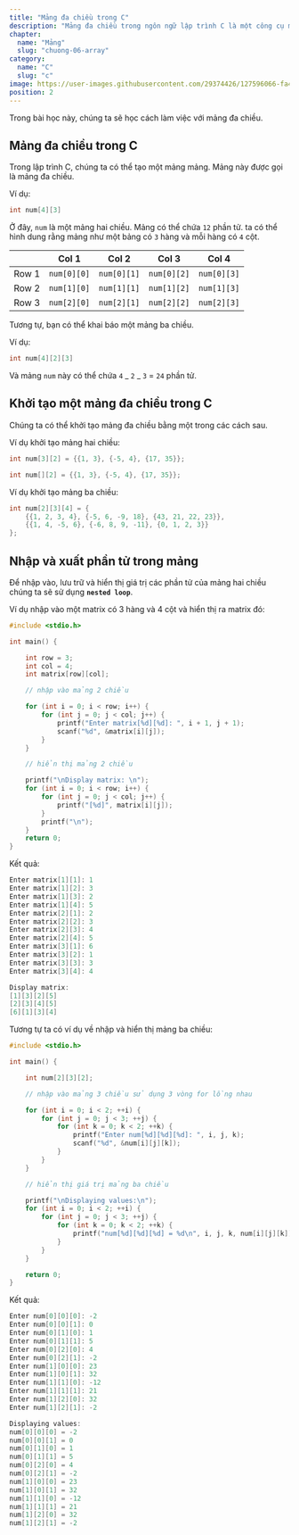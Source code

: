 ```yaml
---
title: "Mảng đa chiều trong C"
description: "Mảng đa chiều trong ngôn ngữ lập trình C là một công cụ mạnh mẽ cho việc xử lý dữ liệu phức tạp và tạo ra các ứng dụng đa chiều đầy thách thức. Bài viết này sẽ giúp bạn hiểu sâu hơn về mảng đa chiều, cung cấp cách khai báo, truy cập và thao tác với chúng."
chapter:
  name: "Mảng"
  slug: "chuong-06-array"
category:
  name: "C"
  slug: "c"
image: https://user-images.githubusercontent.com/29374426/127596066-fa46df01-982f-4a72-b6d1-f7d8f5c5a9b3.png
position: 2
---
```


Trong bài học này, chúng ta sẽ học cách làm việc với mảng đa chiều.

## Mảng đa chiều trong C

Trong lập trình C, chúng ta có thể tạo một mảng mảng. Mảng này được gọi là mảng đa chiều.

Ví dụ:

```cpp
int num[4][3]
```

Ở đây, `num` là một mảng hai chiều. Mảng có thể chứa `12` phần tử. ta có thể hình dung rằng mảng như một bảng có `3` hàng và mỗi hàng có `4` cột.

|       | Col 1       | Col 2       | Col 3       | Col 4       |
| :---: | ----------- | ----------- | ----------- | ----------- |
| Row 1 | `num[0][0]` | `num[0][1]` | `num[0][2]` | `num[0][3]` |
| Row 2 | `num[1][0]` | `num[1][1]` | `num[1][2]` | `num[1][3]` |
| Row 3 | `num[2][0]` | `num[2][1]` | `num[2][2]` | `num[2][3]` |

Tương tự, bạn có thể khai báo một mảng ba chiều.

Ví dụ:

```cpp
int num[4][2][3]
```

Và mảng `num` này có thể chứa `4` _ `2` _ `3` = `24` phần tử.

## Khởi tạo một mảng đa chiều trong C

Chúng ta có thể khởi tạo mảng đa chiều bằng một trong các cách sau.

Ví dụ khởi tạo mảng hai chiều:

```cpp
int num[3][2] = {{1, 3}, {-5, 4}, {17, 35}};

int num[][2] = {{1, 3}, {-5, 4}, {17, 35}};
```

Ví dụ khởi tạo mảng ba chiều:

```cpp
int num[2][3][4] = {
    {{1, 2, 3, 4}, {-5, 6, -9, 18}, {43, 21, 22, 23}},
    {{1, 4, -5, 6}, {-6, 8, 9, -11}, {0, 1, 2, 3}}
};
```

## Nhập và xuất phần tử trong mảng

Để nhập vào, lưu trữ và hiển thị giá trị các phần tử của mảng hai chiều chúng ta sẽ sử dụng **`nested loop`**.

Ví dụ nhập vào một matrix có 3 hàng và 4 cột và hiển thị ra matrix đó:

```cpp
#include <stdio.h>

int main() {

    int row = 3;
    int col = 4;
    int matrix[row][col];

    // nhập vào mảng 2 chiều

    for (int i = 0; i < row; i++) {
        for (int j = 0; j < col; j++) {
            printf("Enter matrix[%d][%d]: ", i + 1, j + 1);
            scanf("%d", &matrix[i][j]);
        }
    }

    // hiển thị mảng 2 chiều

    printf("\nDisplay matrix: \n");
    for (int i = 0; i < row; i++) {
        for (int j = 0; j < col; j++) {
            printf("[%d]", matrix[i][j]);
        }
        printf("\n");
    }
    return 0;
}
```

Kết quả:

```cpp
Enter matrix[1][1]: 1
Enter matrix[1][2]: 3
Enter matrix[1][3]: 2
Enter matrix[1][4]: 5
Enter matrix[2][1]: 2
Enter matrix[2][2]: 3
Enter matrix[2][3]: 4
Enter matrix[2][4]: 5
Enter matrix[3][1]: 6
Enter matrix[3][2]: 1
Enter matrix[3][3]: 3
Enter matrix[3][4]: 4

Display matrix:
[1][3][2][5]
[2][3][4][5]
[6][1][3][4]
```

Tương tự ta có ví dụ về nhập và hiển thị mảng ba chiều:

```cpp
#include <stdio.h>

int main() {

	int num[2][3][2];

    // nhập vào mảng 3 chiều sử dụng 3 vòng for lồng nhau

    for (int i = 0; i < 2; ++i) {
        for (int j = 0; j < 3; ++j) {
            for (int k = 0; k < 2; ++k) {
            	printf("Enter num[%d][%d][%d]: ", i, j, k);
                scanf("%d", &num[i][j][k]);
            }
        }
    }

    // hiển thị giá trị mảng ba chiều

    printf("\nDisplaying values:\n");
    for (int i = 0; i < 2; ++i) {
        for (int j = 0; j < 3; ++j) {
            for (int k = 0; k < 2; ++k) {
                printf("num[%d][%d][%d] = %d\n", i, j, k, num[i][j][k]);
            }
        }
    }

    return 0;
}
```

Kết quả:

```cpp
Enter num[0][0][0]: -2
Enter num[0][0][1]: 0
Enter num[0][1][0]: 1
Enter num[0][1][1]: 5
Enter num[0][2][0]: 4
Enter num[0][2][1]: -2
Enter num[1][0][0]: 23
Enter num[1][0][1]: 32
Enter num[1][1][0]: -12
Enter num[1][1][1]: 21
Enter num[1][2][0]: 32
Enter num[1][2][1]: -2

Displaying values:
num[0][0][0] = -2
num[0][0][1] = 0
num[0][1][0] = 1
num[0][1][1] = 5
num[0][2][0] = 4
num[0][2][1] = -2
num[1][0][0] = 23
num[1][0][1] = 32
num[1][1][0] = -12
num[1][1][1] = 21
num[1][2][0] = 32
num[1][2][1] = -2
```
